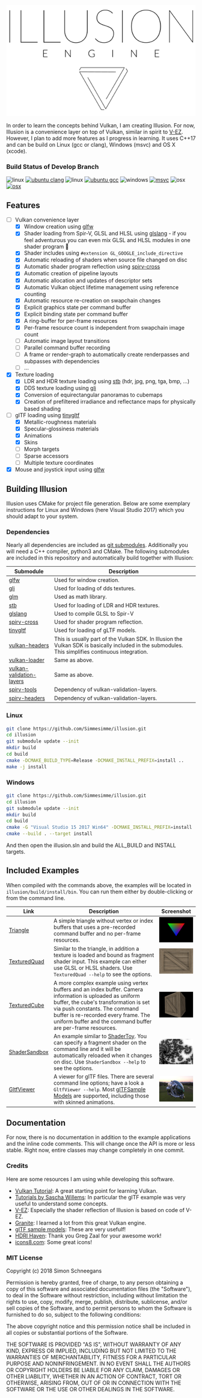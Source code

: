 <p align="center"> 
  <img src ="doc/logo.svg" />
</p>

In order to learn the concepts behind Vulkan, I am creating Illusion. For now, Illusion is a convenience layer on top of Vulkan, similar in spirit to [V-EZ](https://github.com/GPUOpen-LibrariesAndSDKs/V-EZ). However, I plan to add more features as I progress in learning. It uses C++17 and can be build on Linux (gcc or clang), Windows (msvc) and OS X (xcode).

### Build Status of Develop Branch

![linux](https://img.icons8.com/material/20/000000/linux.png)
[![ubuntu clang](https://badges.herokuapp.com/travis/Simmesimme/illusion?branch=develop&label=clang&env=LABEL=LinuxClang)](https://travis-ci.org/Simmesimme/illusion)
![linux](https://img.icons8.com/material/20/000000/linux.png)
[![ubuntu gcc](https://badges.herokuapp.com/travis/Simmesimme/illusion?branch=develop&label=gcc&env=LABEL=LinuxGCC)](https://travis-ci.org/Simmesimme/illusion)
![windows](https://img.icons8.com/ios/20/000000/windows8-filled.png)
[![msvc](https://badges.herokuapp.com/travis/Simmesimme/illusion?branch=develop&label=msvc&env=LABEL=WindowsMSVC)](https://travis-ci.org/Simmesimme/illusion)
![osx](https://img.icons8.com/ios-glyphs/20/000000/mac-client.png)
[![osx](https://badges.herokuapp.com/travis/Simmesimme/illusion?branch=develop&label=clang&env=LABEL=OSX)](https://travis-ci.org/Simmesimme/illusion)

## Features

- [ ] Vulkan convenience layer
  - [x] Window creation using [glfw](https://github.com/glfw/glfw)
  - [x] Shader loading from Spir-V, GLSL and HLSL using [glslang](https://github.com/KhronosGroup/glslang) - if you feel adventurous you can even mix GLSL and HLSL modules in one shader program :grimacing:
  - [x] Shader includes using `#extension GL_GOOGLE_include_directive`
  - [x] Automatic reloading of shaders when source file changed on disc
  - [x] Automatic shader program reflection using [spirv-cross](https://github.com/KhronosGroup/SPIRV-Cross)
  - [x] Automatic creation of pipeline layouts
  - [x] Automatic allocation and updates of descriptor sets
  - [x] Automatic Vulkan object lifetime management using reference counting
  - [x] Automatic resource re-creation on swapchain changes
  - [x] Explicit graphics state per command buffer
  - [x] Explicit binding state per command buffer
  - [x] A ring-buffer for per-frame resources
  - [x] Per-frame resource count is independent from swapchain image count
  - [ ] Automatic image layout transitions
  - [ ] Parallel command buffer recording
  - [ ] A frame or render-graph to automatically create renderpasses and subpasses with dependencies
  - [ ] ...
- [x] Texture loading  
  - [x] LDR and HDR texture loading using [stb](https://github.com/nothings/stb) (hdr, jpg, png, tga, bmp, ...)
  - [x] DDS texture loading using [gli](https://github.com/g-truc/gli)
  - [x] Conversion of equirectangular panoramas to cubemaps
  - [x] Creation of prefiltered irradiance and reflectance maps for physically based shading
- [ ] glTF loading using [tinygltf](https://github.com/syoyo/tinygltf)
  - [x] Metallic-roughness materials
  - [x] Specular-glossiness materials
  - [x] Animations
  - [x] Skins
  - [ ] Morph targets
  - [ ] Sparse accessors
  - [ ] Multiple texture coordinates
- [x] Mouse and joystick input using [glfw](https://github.com/glfw/glfw)

## Building Illusion

Illusion uses CMake for project file generation. Below are some exemplary instructions for Linux and Windows (here Visual Studio 2017) which you should adapt to your system.

### Dependencies

Nearly all dependencies are included as [git submodules](externals). Additionally you will need a C++ compiler, python3 and CMake. The following submodules are included in this repository and automatically build together with Illusion:

Submodule | Description
----------|------------
[glfw](https://github.com/glfw/glfw) | Used for window creation.
[gli](https://github.com/g-truc/gli) | Used for loading of dds textures.
[glm](https://github.com/g-truc/glm) | Used as math library.
[stb](https://github.com/nothings/stb) | Used for loading of LDR and HDR textures.
[glslang](https://github.com/KhronosGroup/glslang) | Used to compile GLSL to Spir-V
[spirv-cross](https://github.com/KhronosGroup/spirv-cross) | Used for shader program reflection.
[tinygltf](https://github.com/syoyo/tinygltf) | Used for loading of gLTF models.
[vulkan-headers](https://github.com/KhronosGroup/Vulkan-Headers) | This is usually part of the Vulkan SDK. In Illusion the Vulkan SDK is basically included in the submodules. This simplifies continuous integration.
[vulkan-loader](https://github.com/KhronosGroup/Vulkan-Loader) | Same as above.
[vulkan-validation-layers](../../KhronosGroup/Vulkan-ValidationLayers) | Same as above.
[spirv-tools](https://github.com/KhronosGroup/SPIRV-Tools) | Dependency of vulkan-validation-layers.
[spirv-headers](https://github.com/KhronosGroup/SPIRV-Headers) | Dependency of vulkan-validation-layers.

### Linux

```bash
git clone https://github.com/Simmesimme/illusion.git
cd illusion
git submodule update --init
mkdir build
cd build
cmake -DCMAKE_BUILD_TYPE=Release -DCMAKE_INSTALL_PREFIX=install ..
make -j install
```

### Windows

```bash
git clone https://github.com/Simmesimme/illusion.git
cd illusion
git submodule update --init
mkdir build
cd build
cmake -G "Visual Studio 15 2017 Win64" -DCMAKE_INSTALL_PREFIX=install ..
cmake --build . --target install
```

And then open the illusion.sln and build the ALL_BUILD and INSTALL targets.

## Included Examples

When compiled with the commands above, the examples will be located in `illusion/build/install/bin`. You can run them either by double-clicking or from the command line.

Link | Description | Screenshot
-----|-------------|-----------
[Triangle](examples/Triangle) | A simple triangle without vertex or index buffers that uses a pre-recorded command buffer and no per-frame resources. | ![screenshot](examples/Triangle/screenshot.jpg)
[TexturedQuad](examples/TexturedQuad) | Similar to the triangle, in addition a texture is loaded and bound as fragment shader input. This example can either use GLSL or HLSL shaders. Use `TexturedQuad --help` to see the options. | ![screenshot](examples/TexturedQuad/screenshot.jpg)
[TexturedCube](examples/TexturedCube) | A more complex example using vertex buffers and an index buffer. Camera information is uploaded as uniform buffer, the cube's transformation is set via push constants. The command buffer is re-recorded every frame. The uniform buffer and the command buffer are per-frame resources. | ![screenshot](examples/TexturedCube/screenshot.jpg)
[ShaderSandbox](examples/ShaderSandbox) | An example similar to [ShaderToy](https://www.shadertoy.com). You can specify a fragment shader on the command line and it will be automatically reloaded when it changes on disc. Use `ShaderSandbox --help` to see the options. | ![screenshot](examples/ShaderSandbox/screenshot.jpg)
[GltfViewer](examples/GltfViewer) | A viewer for glTF files. There are several command line options; have a look a `GltfViewer --help`. Most [glTFSample Models](https://github.com/KhronosGroup/glTF-Sample-Models/tree/master/2.0) are supported, including those with skinned animations. | ![screenshot](examples/GltfViewer/screenshot.jpg)

## Documentation

For now, there is no documentation in addition to the example applications and the inline code comments. This will change once the API is more or less stable. Right now, entire classes may change completely in one commit.

### Credits

Here are some resources I am using while developing this software.

* [Vulkan Tutorial](https://vulkan-tutorial.com/): A great starting point for learning Vulkan.
* [Tutorials by Sascha Willems](https://github.com/SaschaWillems/Vulkan-glTF-PBR/): In particular the glTF example was very useful to understand some concepts.
* [V-EZ](https://github.com/GPUOpen-LibrariesAndSDKs/V-EZ): Especially the shader reflection of Illusion is based on code of V-EZ.
* [Granite](https://github.com/Themaister/Granite): I learned a lot from this great Vulkan engine. 
* [glTF sample models](https://github.com/KhronosGroup/glTF-Sample-Models/tree/master/2.0): These are very usefulf!
* [HDRI Haven](https://hdrihaven.com): Thank you Greg Zaal for your awesome work!
* [icons8.com](https://icons8.com): Some great icons!

### MIT License

Copyright (c) 2018 Simon Schneegans

Permission is hereby granted, free of charge, to any person obtaining a copy
of this software and associated documentation files (the "Software"), to deal
in the Software without restriction, including without limitation the rights
to use, copy, modify, merge, publish, distribute, sublicense, and/or sell
copies of the Software, and to permit persons to whom the Software is
furnished to do so, subject to the following conditions:

The above copyright notice and this permission notice shall be included in all
copies or substantial portions of the Software.

THE SOFTWARE IS PROVIDED "AS IS", WITHOUT WARRANTY OF ANY KIND, EXPRESS OR
IMPLIED, INCLUDING BUT NOT LIMITED TO THE WARRANTIES OF MERCHANTABILITY,
FITNESS FOR A PARTICULAR PURPOSE AND NONINFRINGEMENT. IN NO EVENT SHALL THE
AUTHORS OR COPYRIGHT HOLDERS BE LIABLE FOR ANY CLAIM, DAMAGES OR OTHER
LIABILITY, WHETHER IN AN ACTION OF CONTRACT, TORT OR OTHERWISE, ARISING FROM,
OUT OF OR IN CONNECTION WITH THE SOFTWARE OR THE USE OR OTHER DEALINGS IN THE
SOFTWARE.
